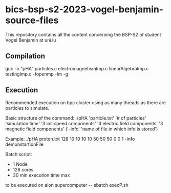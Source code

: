 # bics-bsp-s2-2023-vogel-benjamin-source-files
This repository contains all the content concerning the BSP-S2 of student Vogel Benjamin at uni.lu

## Compilation
gcc -o "pHA" particles.c electromagnetismImp.c linearAlgebraImp.c
testingImp.c -fopenmp -lm -g

## Execution
Recommended execution on hpc cluster using as many threads as there are
particles to simulate.

Basic structure of the command:
./pHA 'particle.txt' '\# of particles' 'simulation time' '3 init speed components' '3 electric field components' '3 magnetic field components' ('-info' 'name of file in which info is stored')

Example:
./pHA proton.txt 128 10 10 10 10 50 50 50 0 0 1 -info demonstartionFile

Batch script:
- 1 Node
- 128 cores
- 30 min execution time max

to be executed on aion supercomputer -- sbatch execP.sh